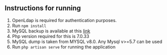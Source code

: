## Instructions for running
1. OpenLdap is required for authentication purposes. 
2. Run `npm install`
3. MySQL backup is available at this [link](https://drive.google.com/file/d/1Ni9WQd_KRvCtMEDv4-5zMSkTZyKgbd1c/view?usp=sharing)
4. Php version required for this is 7.0.33
5. MySQL dump is taken from MYSQL v8.0. Any Mysql v>=5.7 can be used
6. Run `php artisan serve` for running the application
